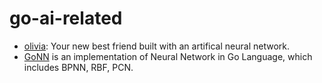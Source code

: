 # go-ai-related

* [olivia](https://github.com/olivia-ai/olivia): Your new best friend built with an artifical neural network.
* [GoNN](https://github.com/fxsjy/gonn) is an implementation of Neural Network in Go Language, which includes BPNN, RBF, PCN.
